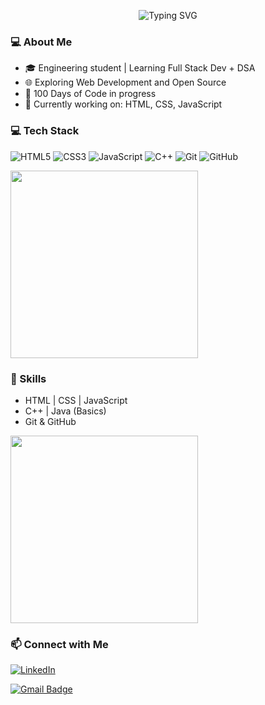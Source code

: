 <p align="center">
  <img src="https://readme-typing-svg.herokuapp.com?font=Fira+Code&size=24&pause=1000&center=true&vCenter=true&width=435&lines=Hi+I'm+Subha+👋;Aspiring+Full+Stack+Dev;+🎯;100DaysOfCode+in+Progress+🔥" alt="Typing SVG" />
</p>
 
### 💻 About Me
- 🎓 Engineering student | Learning Full Stack Dev + DSA
- 🌐 Exploring Web Development and Open Source
- 🎯 100 Days of Code in progress
- 💪 Currently working on: HTML, CSS, JavaScript

### 💻 Tech Stack

![HTML5](https://img.shields.io/badge/-HTML5-E34F26?style=for-the-badge&logo=html5&logoColor=white)
![CSS3](https://img.shields.io/badge/-CSS3-1572B6?style=for-the-badge&logo=css3)
![JavaScript](https://img.shields.io/badge/-JavaScript-F7DF1E?style=for-the-badge&logo=javascript&logoColor=black)
![C++](https://img.shields.io/badge/-C++-00599C?style=for-the-badge&logo=cplusplus&logoColor=white)
![Git](https://img.shields.io/badge/-Git-F05032?style=for-the-badge&logo=git&logoColor=white)
![GitHub](https://img.shields.io/badge/-GitHub-181717?style=for-the-badge&logo=github)

<img src="https://media.giphy.com/media/qgQUggAC3Pfv687qPC/giphy.gif" width="300" />



### 🚀 Skills
- HTML | CSS | JavaScript
- C++ | Java (Basics)
- Git & GitHub
  
<img src="https://media.giphy.com/media/26tn33aiTi1jkl6H6/giphy.gif" width="300" />



### 📫 Connect with Me

[![LinkedIn](https://img.shields.io/badge/-LinkedIn-blue?style=flat-square&logo=linkedin&logoColor=white)](https://www.linkedin.com/in/subha-maji)

[![Gmail Badge](https://img.shields.io/badge/Email-2018.subhamaji@gmail.com-D14836?style=flat-square&logo=gmail&logoColor=white)](mailto:2018.subhamaji@gmail.com)
